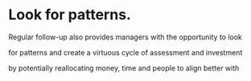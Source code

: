 # Look for patterns.

Regular follow-up also provides managers with the opportunity to look

for patterns and create a virtuous cycle of assessment and investment

by potentially reallocating money, time and people to align better with